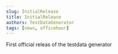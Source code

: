 ```yaml
---
slug: InitialRelease
title: InitialRelease
authors: TestDataGenerator
tags: [news, officehour]
---
```


First official releas of the testdata generator